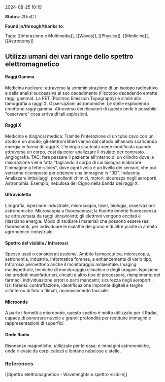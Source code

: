 2024-08-25 10:19

<b>Status</b>: #UniCT

<b>Found in/through/thanks to</b>: 

Tags: [[Interazione e Multimedia]], [[Waves]], [[Physics]], [[Medicine]], [[Astronomy]]

## Utilizzi umani dei vari range dello spettro elettromagnetico

#### Raggi Gamma

Medicina nucleare: attraverso la somministrazione di un isotopo radioattivo e della analisi successiva al suo decadimento (l'isotopo decadendo emette raggi gamma). La PET (Positron Emission Topography) è simile alla tomografia a raggi X. 
Osservazioni astronomiche: Le stelle esplodendo emettono raggi gamma. Attraverso dei rilevatori di queste onde è possibile "osservare" cosa arriva di tali esplosioni. 

#### Raggi X

Medicina e diagnosi medica: Tramite l'interazione di un tubo cavo con un atodo e un anodo; gli elettroni liberi vanno dal catodo all'anodo scaricando energia in forma di raggi X. L'energia scaricata viene modificata quando attraversa un corpo, così da poter analizzare il risulato per contrasto. Angiografia. 
TAC: fare passare il paziente all'interno di un cilindro dove la misurazione viene fatta "tagliando il corpo di cui bisogna elaborare l'immagine a fette-slices", dove ogni livello è un livello dei sensori, che poi verranno ricomposte per ottenere una immagine in "3D". 
Industria: Analizzare imballaggi, propellenti chimici, motori; sicurezza negli aeroporti. 
Astronomia: Esempio, nebulosa del Cigno nella banda dei raggi X. 

#### Ultravioletto
Litografia, ispezione industriale, microscopia, laser, biologia, osservazioni astronomiche. 
Microscopia a fluorescenza; la fluorite emette fluorescenza se attraversata da raggi ultravioletti; gli elettroni vengono eccitati e rilasciano energia. Modo di studiare i materiali che possono essere resi fluorescenti, per individuare le malattie del grano e di altre piante in ambito agronomico-industriale. 
#### Spettro del visibile / Infrarossi 

Spesso usati o considerati assieme.
Ambito farmaceutico, microscopia, astronomia, industria, informatica forense, e enhancements di vario tipo; Infrarossi permettono anche il monitoraggio ambientale. 
Imaging multispettrale, tecniche di monitoraggio climatico e degli uragani.
Ispezione dei prodotti manifatturieri, circuiti e altro tipo di processore, riempimento dei farmaci, individuazione errori o parti mancanti; sicurezza negli aeroporti. 
Usi forensi: contraffazione, identificazione impronte digitali e targhe all'interno di foto o filmati, riconoscimento facciale. 
#### Microonde

A parte i fornetti a microonde, questo spettro è molto utilizzato per il Radar, capace di penetrare nuvole e grandi profondità per restituire immagini e rappresentazioni di superfici. 
#### Onde Radio

Risonanze magnetiche, utilizzate per le ossa; e immagini astronomiche, onde rilevate da corpi celesti e lontane nebulose e stelle. 

### References

[[Spettro elettromagnetico - Wavelenghts e spettro visibile]]